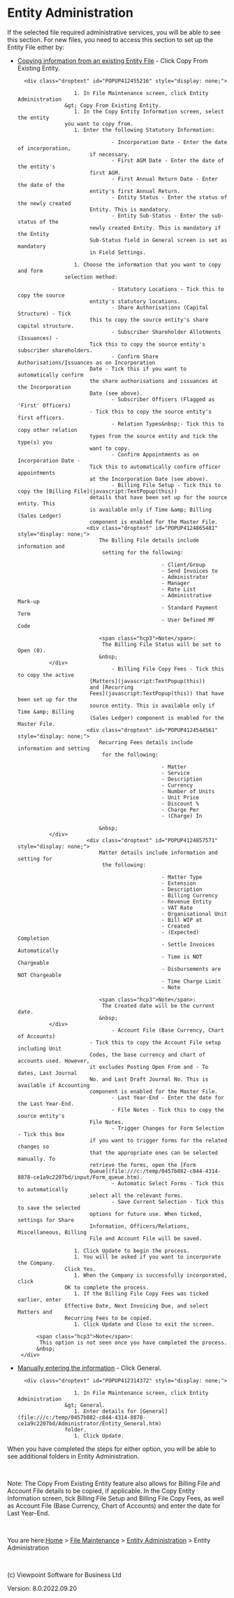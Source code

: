 




# Entity Administration
If the selected file required administrative services, you will be able 
 to see this section. For new files, you need to access this section to 
 set up the Entity File either by:

	

- [Copying 
    	 information from an existing Entity File](javascript:TextPopup(this)) - Click 
    	 Copy From Existing Entity.
    
    	<div class="droptext" id="POPUP412455216" style="display: none;">
    		
        			    1. In File Maintenance screen, click Entity Administration 
        			 &gt; Copy From Existing Entity.
        			    1. In the Copy Entity Information screen, select the entity 
        			 you want to copy from.
        			    1. Enter the following Statutory Information:
        			
            				        - Incorporation Date - Enter the date of incorporation, 
            				 if necessary.
            				        - First AGM Date - Enter the date of the entity's 
            				 first AGM.
            				        - First Annual Return Date - Enter the date of the 
            				 entity's first Annual Return.
            				        - Entity Status - Enter the status of the newly created 
            				 Entity. This is mandatory.
            				        - Entity Sub-Status - Enter the sub-status of the 
            				 newly created Entity. This is mandatory if the Entity 
            				 Sub-Status field in General screen is set as mandatory 
            				 in Field Settings.
            			
        			    1. Choose the information that you want to copy and form 
        			 selection method:
        			
            				        - Statutory Locations - Tick this to copy the source 
            				 entity's statutory locations.
            				        - Share Authorisations (Capital Structure) - Tick 
            				 this to copy the source entity's share capital structure.
            				        - Subscriber Shareholder Allotments (Issuances) - 
            				 Tick this to copy the source entity's subscriber shareholders.
            				        - Confirm Share Authorisations/Issuances as on Incorporation 
            				 Date - Tick this if you want to automatically confirm 
            				 the share authorisations and issuances at the Incorporation 
            				 Date (see above).
            				        - Subscriber Officers (Flagged as 'First' Officers) 
            				 - Tick this to copy the source entity's first officers.
            				        - Relation Types&nbsp;- Tick this to copy other relation 
            				 types from the source entity and tick the type(s) you 
            				 want to copy.
            				        - Confirm Appointments as on Incorporation Date - 
            				 Tick this to automatically confirm officer appointments 
            				 at the Incorporation Date (see above).
            				        - Billing File Setup - Tick this to copy the [Billing File](javascript:TextPopup(this)) 
            				 details that have been set up for the source entity. This 
            				 is available only if Time &amp; Billing (Sales Ledger) 
            				 component is enabled for the Master File.
            				<div class="droptext" id="POPUP4124865481" style="display: none;">
            					The Billing File details include information and 
            					 setting for the following:
            					
                						            - Client/Group
                						            - Send Invoices to
                						            - Administrator
                						            - Manager
                						            - Rate List
                						            - Administrative Mark-up
                						            - Standard Payment Term
                						            - User Defined MF Code
                					
            					<span class="hcp3">Note</span>: 
            					 The Billing File Status will be set to Open (0).
            					&nbsp;
                </div>
            				        - Billing File Copy Fees - Tick this to copy the active 
            				 [Matters](javascript:TextPopup(this)) 
            				 and [Recurring 
            				 Fees](javascript:TextPopup(this)) that have been set up for the 
            				 source entity. This is available only if Time &amp; Billing 
            				 (Sales Ledger) component is enabled for the Master File.
            				<div class="droptext" id="POPUP4124544561" style="display: none;">
            					Recurring Fees details include information and setting 
            					 for the following:
            					
                						            - Matter
                						            - Service
                						            - Description
                						            - Currency
                						            - Number of Units
                						            - Unit Price
                						            - Discount %
                						            - Charge Per
                						            - (Charge) In
                					
            					&nbsp;
                </div>
            				<div class="droptext" id="POPUP4124857571" style="display: none;">
            					Matter details include information and setting for 
            					 the following:
            					
                						            - Matter Type
                						            - Extension
                						            - Description
                						            - Billing Currency
                						            - Revenue Entity
                						            - VAT Rate
                						            - Organisational Unit
                						            - Bill WIP at
                						            - Created
                						            - (Expected) Completion
                						            - Settle Invoices Automatically
                						            - Time is NOT Chargeable
                						            - Disbursements are NOT Chargeable
                						            - Time Charge Limit
                						            - Note
                					
            					<span class="hcp3">Note</span>: 
            					 The Created date will be the current date.
            					&nbsp;
                </div>
            				        - Account File (Base Currency, Chart of Accounts) 
            				 - Tick this to copy the Account File setup including Unit 
            				 Codes, the base currency and chart of accounts used. However, 
            				 it excludes Posting Open From and - To dates, Last Journal 
            				 No. and Last Draft Journal No. This is available if Accounting 
            				 component is enabled for the Master File.
            				        - Last Year-End - Enter the date for the Last Year-End.
            				        - File Notes - Tick this to copy the source entity's 
            				 File Notes.
            				        - Trigger Changes for Form Selection - Tick this box 
            				 if you want to trigger forms for the related changes so 
            				 that the appropriate ones can be selected manually. To 
            				 retrieve the forms, open the [Form 
            				 Queue](file:///c:/temp/0457b882-c844-4314-8878-ce1a9c2207bd/input/Form_queue.htm).
            				        - Automatic Select Forms - Tick this to automatically 
            				 select all the relevant forms.
            				        - Save Current Selection - Tick this to save the selected 
            				 options for future use. When ticked, settings for Share 
            				 Information, Officers/Relations, Miscellaneous, Billing 
            				 File and Account File will be saved.
            			
        			    1. Click Update to begin the process.
        			    1. You will be asked if you want to incorporate the Company. 
        			 Click Yes.
        			    1. When the Company is successfully incorporated, click 
        			 OK to complete the process.
        			    1. If the Billing File Copy Fees was ticked earlier, enter 
        			 Effective Date, Next Invoicing Due, and select Matters and 
        			 Recurring Fees to be copied. 
        			    1. Click Update and Close to exit the screen. 
        		
    		<span class="hcp3">Note</span>: 
    		 This option is not seen once you have completed the process.
    		&nbsp;
       </div>

	

- [Manually 
    	 entering the information](javascript:TextPopup(this)) - Click General.
    
    	<div class="droptext" id="POPUP412314372" style="display: none;">
    		
        			    1. In File Maintenance screen, click Entity Administration 
        			 &gt; General.
        			    1. Enter details for [General](file:///c:/temp/0457b882-c844-4314-8878-ce1a9c2207bd/Administrator/Entity_General.htm) 
        			 folder.
        			    1. Click Update.
        		
     </div>

When you have completed the steps for either option, you will be able 
 to see additional folders in Entity Administration.

&nbsp;

<span class="hcp3">Note</span>: The 
 Copy From Existing Entity feature also allows for Billing File and Account 
 File details to be copied, if applicable. In the Copy Entity Information 
 screen, tick Billing File Setup and Billing File Copy Fees, as well as 
 Account File (Base Currency, Chart of Accounts) and enter the date for 
 Last Year-End.

 
&nbsp;

You are here:[Home](file:///c:/temp/0457b882-c844-4314-8878-ce1a9c2207bd/input/Copyright_Notice.htm) &gt; [File Maintenance](file:///c:/temp/0457b882-c844-4314-8878-ce1a9c2207bd/input/File_Maintenance_screen.htm) &gt; [Entity Administration]() &gt; Entity Administration
 
&nbsp;
 
(c) Viewpoint Software for 
 Business Ltd
 
Version: 8.0.2022.09.20




